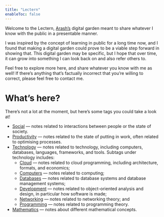 ```yaml
---
title: "Lectern"
enableToc: false
---
```


Welcome to the Lectern, [Arash’s](https://arashnrim.me) digital garden meant to share whatever I know with the public in a presentable manner.

I was inspired by the concept of learning in public for a long time now, and I found that making a digital garden could prove to be a viable step forward in showing that. This digital garden may be specific, but I hope that over time, it can grow into something I can look back on and also refer others to.

Feel free to explore more here, and share whatever you know with me as well! If there’s anything that’s factually incorrect that you’re willing to correct, please feel free to contact me.

# What’s here?

There’s not a lot at the moment, but here’s some tags you could take a look at!

- [Social](tags/social) — notes related to interactions between people or the state of society.
- [Productivity](tags/productivity) — notes related to the state of putting in work, often related to optimising processes.
- [Technology](tags/technology) — notes related to technology, including computers, databases, languages, frameworks, and tools. Subtags under technology includes:
	- [Cloud](tags/cloud) — notes related to cloud programming, including architecture, formats, and economics;
	- [Computers](tags/computers) — notes related to computing;
	- [Databases](tags/databases) — notes related to database systems and database management systems;
	- [Development](tags/development) — notes related to object-oriented analysis and design, in particular how software is made;
	- [Networking](tags/networking) — notes related to networking theory; and
	- [Programming](tags/programming) — notes related to programming theory.
- [Mathematics](tags/mathematics) — notes about different mathematical concepts.